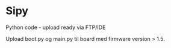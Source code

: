 # Sipy
Python code - upload ready via FTP/IDE

Upload boot.py og main.py til board med firmware version > 1.5. 
